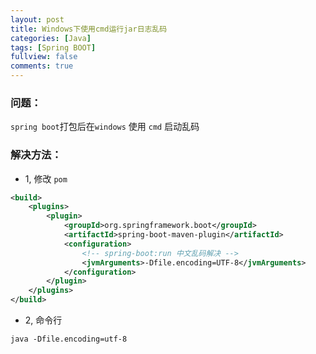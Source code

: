 ```yaml
---
layout: post
title: Windows下使用cmd运行jar日志乱码
categories: [Java]
tags: [Spring BOOT]
fullview: false
comments: true
---
```


### 问题：
`spring boot`打包后在`windows` 使用 `cmd` 启动乱码

### 解决方法：

* 1, 修改 `pom`

```xml
<build>
    <plugins>
        <plugin>
            <groupId>org.springframework.boot</groupId>
            <artifactId>spring-boot-maven-plugin</artifactId>
            <configuration>
                <!-- spring-boot:run 中文乱码解决 -->
                <jvmArguments>-Dfile.encoding=UTF-8</jvmArguments>
            </configuration>
        </plugin>
    </plugins>
</build>
```

* 2, 命令行

```
java -Dfile.encoding=utf-8
```